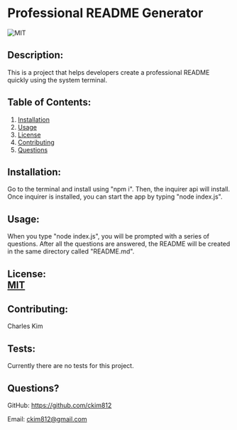 # Professional README Generator
![MIT](https://img.shields.io/badge/License-MIT-blue)

## Description:

This is a project that helps developers create a professional README quickly using the system terminal.

## Table of Contents:
1. [Installation](#installation:)
2. [Usage](#usage:)
3. [License](#license:)
4. [Contributing](#contributing:)
5. [Questions](#questions?)

## Installation:

Go to the terminal and install using "npm i". Then, the inquirer api will install. Once inquirer is installed, you can start the app by typing "node index.js".

## Usage:

When you type "node index.js", you will be prompted with a series of questions. After all the questions are answered, the README will be created in the same directory called "README.md".

## License:<br/>[MIT](https://opensource.org/licenses/MIT)

## Contributing:

Charles Kim

## Tests:

Currently there are no tests for this project.

## Questions?

GitHub: https://github.com/ckim812

Email: ckim812@gmail.com
